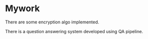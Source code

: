 # Mywork
There are some encryption algo implemented.

There is a question answering system developed using QA pipeline.
